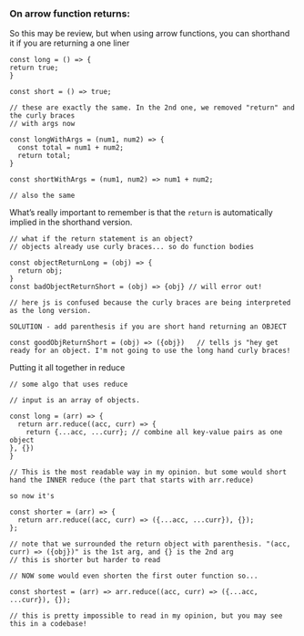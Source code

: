 ### On arrow function returns:

So this may be review, but when using arrow functions, you can shorthand it if you are returning a one liner

```
const long = () => {
return true;
}

const short = () => true;   

// these are exactly the same. In the 2nd one, we removed "return" and the curly braces
// with args now

const longWithArgs = (num1, num2) => {
  const total = num1 + num2;
  return total;
}

const shortWithArgs = (num1, num2) => num1 + num2;

// also the same
```

What’s really important to remember is that the `return` is automatically implied in the shorthand version.

```
// what if the return statement is an object? 
// objects already use curly braces... so do function bodies

const objectReturnLong = (obj) => {
  return obj;
}
const badObjectReturnShort = (obj) => {obj} // will error out!

// here js is confused because the curly braces are being interpreted as the long version.

SOLUTION - add parenthesis if you are short hand returning an OBJECT

const goodObjReturnShort = (obj) => ({obj})   // tells js "hey get ready for an object. I'm not going to use the long hand curly braces!
```

Putting it all together in reduce

```
// some algo that uses reduce

// input is an array of objects.

const long = (arr) => {
  return arr.reduce((acc, curr) => {
    return {...acc, ...curr}; // combine all key-value pairs as one object
}, {})
}

// This is the most readable way in my opinion. but some would short hand the INNER reduce (the part that starts with arr.reduce)

so now it's 

const shorter = (arr) => {
  return arr.reduce((acc, curr) => ({...acc, ...curr}), {});
};

// note that we surrounded the return object with parenthesis. "(acc, curr) => ({obj})" is the 1st arg, and {} is the 2nd arg
// this is shorter but harder to read

// NOW some would even shorten the first outer function so...

const shortest = (arr) => arr.reduce((acc, curr) => ({...acc, ...curr}), {});

// this is pretty impossible to read in my opinion, but you may see this in a codebase!
```
